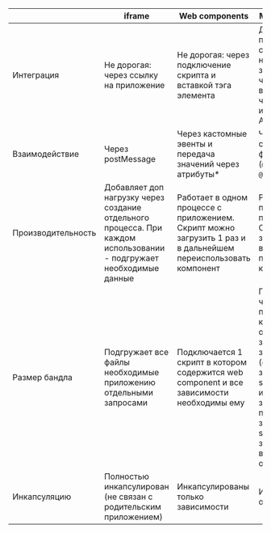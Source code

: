|                    |       iframe       |  Web components  | Module federation |
| ------------------ | ------------------ | ---------------- | ----------------- |
| Интеграция | Не дорогая: через ссылку на приложение | Не дорогая: через подключение скрипта и вставкой тэга элемента | Дорогая: через подключение скрипта с настройкой зависимостей через webpack и вставкой виджет через инструменты Angular |
| Взаимодействие | Через postMessage | Через кастомные эвенты и передача значений через атрибуты\* | Через нативные средства фреймворка (`@Input` and `@Output`) |
| Производительность | Добавляет доп нагрузку через создание отдельного процесса. При каждом использовании - подгружает необходимые данные | Работает в одном процессе с приложением. Скрипт можно загрузить 1 раз и в дальнейшем переиспользовать компонент | Работает в одном процессе с приложением. Скрипт можно загрузить 1 раз и в дальнейшем переиспользовать компонент |
| Размер бандла | Подгружает все файлы необходимые приложению отдельными запросами | Подключается 1 скрипт в котором содержится web component и все зависимости необходимы ему | Подключается 1 чанк поставляющий код микрофронта; отдельно загружаются зависимости (если зависимости singleton - используются зависимости приложения; если зависимости не singleton - зависимости выгружаются отдельно) |
| Инкапсуляцию | Полностью инкапсулирован (не связан с родительским приложением) | Инкапсулированы только зависимости | Инкапсуляция отсутствует |